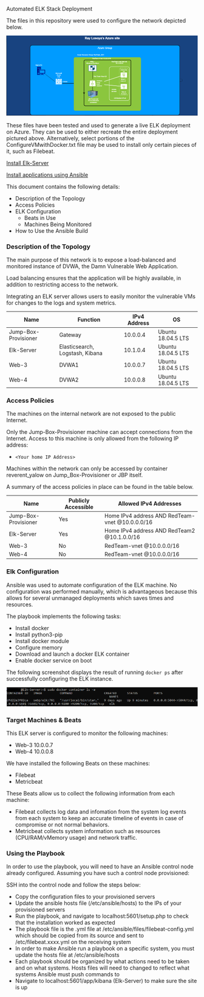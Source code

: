 Automated ELK Stack Deployment

The files in this repository were used to configure the network depicted below.

![alt text](https://github.com/raylosoya/avyssos/blob/main/Diagrams/AzureSite.PNG)

These files have been tested and used to generate a live ELK deployment on Azure. They can be used to either recreate the entire deployment pictured above. Alternatively, select portions of the ConfigureVMwithDocker.txt file may be used to install only certain pieces of it, such as Filebeat.

[Install Elk-Server](Ansible/ConfigureElkwithDocker.txt)

[Install applications using Ansible](Ansible/ConfigureVMwithDocker.txt) 


This document contains the following details:
- Description of the Topology
- Access Policies
- ELK Configuration
  - Beats in Use
  - Machines Being Monitored
- How to Use the Ansible Build


### Description of the Topology

The main purpose of this network is to expose a load-balanced and monitored instance of DVWA, the Damn Vulnerable Web Application.

Load balancing ensures that the application will be highly available, in addition to restricting access to the network.

Integrating an ELK server allows users to easily monitor the vulnerable VMs for changes to the logs and system metrics.


| Name                 	| Function                        	| IPv4 Address 	| OS                 	|
|----------------------	|---------------------------------	|--------------	|--------------------	|
| Jump-Box-Provisioner 	| Gateway                         	| 10.0.0.4     	| Ubuntu 18.04.5 LTS 	|
| Elk-Server           	| Elasticsearch, Logstash, Kibana 	| 10.1.0.4     	| Ubuntu 18.04.5 LTS 	|
| Web-3                	| DVWA1                           	| 10.0.0.7     	| Ubuntu 18.04.5 LTS 	|
| Web-4                	| DVWA2                            	| 10.0.0.8     	| Ubuntu 18.04.5 LTS 	|

### Access Policies

The machines on the internal network are not exposed to the public Internet. 

Only the Jump-Box-Provisioner machine can accept connections from the Internet. Access to this machine is only allowed from the following IP address:
- `<Your home IP Address>`

Machines within the network can only be accessed by container reverent_yalow on Jump_Box-Provisioner or JBP itself.


A summary of the access policies in place can be found in the table below.

| Name                 	| Publicly Accessible  	| Allowed IPv4 Addresses                          	|
|----------------------	|----------------------	|-------------------------------------------------	|
| Jump-Box-Provisioner 	| Yes                  	| Home IPv4 address AND RedTeam-vnet @10.0.0.0/16 	|
| Elk-Server           	| Yes                  	| Home IPv4 address AND RedTeam2 @10.1.0.0/16     	|
| Web-3                	| No                   	| RedTeam-vnet @10.0.0.0/16                       	|
| Web-4                	| No                   	| RedTeam-vnet @10.0.0.0/16                       	|

### Elk Configuration

Ansible was used to automate configuration of the ELK machine. No configuration was performed manually, which is advantageous because this allows for several unmanaged deployments which saves times and resources. 

The playbook implements the following tasks:
- Install docker
- Install python3-pip
- Install docker module
- Configure memory
- Download and launch a docker ELK container
- Enable docker service on boot

The following screenshot displays the result of running `docker ps` after successfully configuring the ELK instance.

![alt text](Ansible/ElKServerUp.PNG)

### Target Machines & Beats
This ELK server is configured to monitor the following machines:
- Web-3 10.0.0.7
- Web-4 10.0.0.8

We have installed the following Beats on these machines:
- Filebeat
- Metricbeat

These Beats allow us to collect the following information from each machine:
- Filebeat collects log data and infomation from the system log events from each system to keep an accurate timeline of events in case of compromise or not normal behaviors.
- Metricbeat collects system information such as resources (CPU/RAM/vMemory usage) and network traffic. 

### Using the Playbook
In order to use the playbook, you will need to have an Ansible control node already configured. Assuming you have such a control node provisioned: 

SSH into the control node and follow the steps below:
- Copy the configuration files to your provisioned servers
- Update the ansible hosts file (/etc/ansible/hosts) to the IPs of your provisioned servers
- Run the playbook, and navigate to localhost:5601/setup.php to check that the installation worked as expected
- The playbook file is the .yml file at /etc/ansible/files/filebeat-config.yml which should be copied from its source and sent to /etc/filebeat.xxxx.yml on the receiving system
- In order to make Ansible run a playbook on a specific system, you must update the hosts file at /etc/ansible/hosts
- Each playbook should be organized by what actions need to be taken and on what systems. Hosts files will need to changed to reflect what systems Ansible must push commands to 
- Navigate to localhost:5601/app/kibana (Elk-Server) to make sure the site is up
